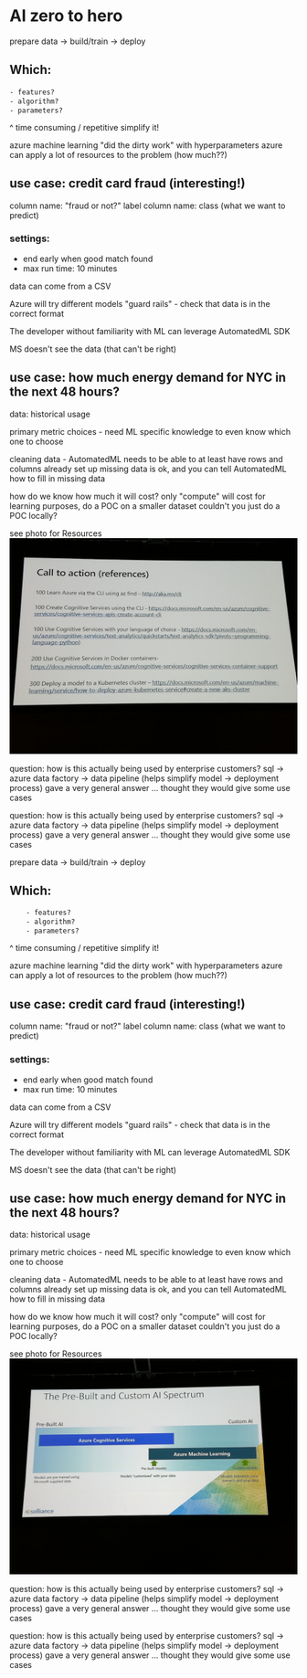 # AI zero to hero
prepare data -> build/train -> deploy

## Which:
	- features?
	- algorithm?
	- parameters?
^ time consuming / repetitive
simplify it!

azure machine learning "did the dirty work" with hyperparameters
	azure can apply a lot of resources to the problem (how much??)

## use case: credit card fraud (interesting!)
column name: "fraud or not?"
label column name: class (what we want to predict)
### settings: 
- end early when good match found
- max run time: 10 minutes

data can come from a CSV

Azure will try different models
"guard rails" - check that data is in the correct format

The developer without familiarity with ML can leverage AutomatedML SDK

MS doesn't see the data (that can't be right)

## use case: how much energy demand for NYC in the next 48 hours?
data: historical usage

primary metric choices - need ML specific knowledge to even know which one to choose

cleaning data - AutomatedML needs to be able to at least have rows and columns already set up
	missing data is ok, and you can tell AutomatedML how to fill in missing data

how do we know how much it will cost?
	only "compute" will cost
	for learning purposes, do a POC on a smaller dataset
		couldn't you just do a POC locally?

see photo for Resources
![Resources](images/references.jpg)

question: how is this actually being used by enterprise customers?
sql -> azure data factory -> data pipeline (helps simplify model -> deployment process)
	gave a very general answer ... thought they would give some use cases


question: how is this actually being used by enterprise customers?
sql -> azure data factory -> data pipeline (helps simplify model -> deployment process)
	gave a very general answer ... thought they would give some use cases


prepare data -> build/train -> deploy

## Which:
        - features?
        - algorithm?
        - parameters?
^ time consuming / repetitive
simplify it!

azure machine learning "did the dirty work" with hyperparameters
        azure can apply a lot of resources to the problem (how much??)

## use case: credit card fraud (interesting!)
column name: "fraud or not?"
label column name: class (what we want to predict)
### settings:
- end early when good match found
- max run time: 10 minutes

data can come from a CSV

Azure will try different models
"guard rails" - check that data is in the correct format

The developer without familiarity with ML can leverage AutomatedML SDK

MS doesn't see the data (that can't be right)

## use case: how much energy demand for NYC in the next 48 hours?
data: historical usage

primary metric choices - need ML specific knowledge to even know which one to choose

cleaning data - AutomatedML needs to be able to at least have rows and columns already set up
        missing data is ok, and you can tell AutomatedML how to fill in missing data

how do we know how much it will cost?
        only "compute" will cost
        for learning purposes, do a POC on a smaller dataset
                couldn't you just do a POC locally?

see photo for Resources
![Resources](images/ai-spectrum.jpg)

question: how is this actually being used by enterprise customers?
sql -> azure data factory -> data pipeline (helps simplify model -> deployment process)
        gave a very general answer ... thought they would give some use cases


question: how is this actually being used by enterprise customers?
sql -> azure data factory -> data pipeline (helps simplify model -> deployment process)
        gave a very general answer ... thought they would give some use cases

 
